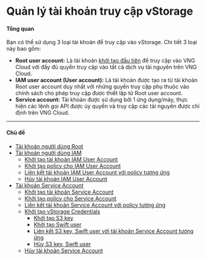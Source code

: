 # Quản lý tài khoản truy cập vStorage

#### Tổng quan <a href="#quanlytaikhoantruycapvstorage-tongquan" id="quanlytaikhoantruycapvstorage-tongquan"></a>

Bạn có thể sử dụng 3 loại tài khoản để truy cập vào vStorage. Chi tiết 3 loại này bao gồm:

* **Root user account:** Là tài khoản [khởi tạo đầu tiên](https://register.vngcloud.vn/signup) để truy cập vào VNG Cloud với đầy đủ quyền truy cập vào tất cả dịch vụ tài nguyên trên VNG Cloud.
* **IAM user account (User account):** Là tài khoản được tạo ra từ tài khoản Root user account duy nhất với những quyền truy cập phụ thuộc vào chính sách cho phép truy cập được thiết lập từ Root user account.
* **Service account:** Tài khoản được sử dụng bởi 1 ứng dụng/máy, thực hiện các lệnh gọi API được ủy quyền và truy cập các tài nguyên được chỉ định trên VNG Cloud.

***

#### Chủ đề <a href="#quanlytaikhoantruycapvstorage-chude" id="quanlytaikhoantruycapvstorage-chude"></a>

* [Tài khoản người dùng Root](https://docs.vngcloud.vn/pages/viewpage.action?pageId=59804313)
* [Tài khoản người dùng IAM](https://docs.vngcloud.vn/pages/viewpage.action?pageId=59804422)
  * [Khởi tạo tài khoản IAM User Account](https://docs.vngcloud.vn/pages/viewpage.action?pageId=59804814)
  * [Khởi tạo policy cho IAM User Account](https://docs.vngcloud.vn/pages/viewpage.action?pageId=59804816)
  * [Liên kết tài khoản IAM User Account với policy tương ứng](https://docs.vngcloud.vn/pages/viewpage.action?pageId=59804818)
  * [Hủy tài khoản IAM User Account](https://docs.vngcloud.vn/pages/viewpage.action?pageId=59805156)
* [Tài khoản Service Account](https://docs.vngcloud.vn/pages/viewpage.action?pageId=59804473)
  * [Khởi tạo tài khoản Service Account](https://docs.vngcloud.vn/pages/viewpage.action?pageId=59804832)
  * [Khởi tạo policy cho Service Account](https://docs.vngcloud.vn/pages/viewpage.action?pageId=59804834)
  * [Liên kết tài khoản Service Account với policy tương ứng](https://docs.vngcloud.vn/pages/viewpage.action?pageId=59804836)
  * [Khởi tạo vStorage Credentials](https://docs.vngcloud.vn/pages/viewpage.action?pageId=59804855)
    * [Khởi tạo S3 key](https://docs.vngcloud.vn/pages/viewpage.action?pageId=59804857)
    * [Khởi tạo Swift user](https://docs.vngcloud.vn/pages/viewpage.action?pageId=59804859)
    * [Liên kết S3 key, Swift user với tài khoản Service Account tương ứng](https://docs.vngcloud.vn/pages/viewpage.action?pageId=59804923)
    * [Hủy S3 key, Swift user](https://docs.vngcloud.vn/pages/viewpage.action?pageId=59805160)
  * [Hủy tài khoản Service Account](https://docs.vngcloud.vn/pages/viewpage.action?pageId=59805158)
